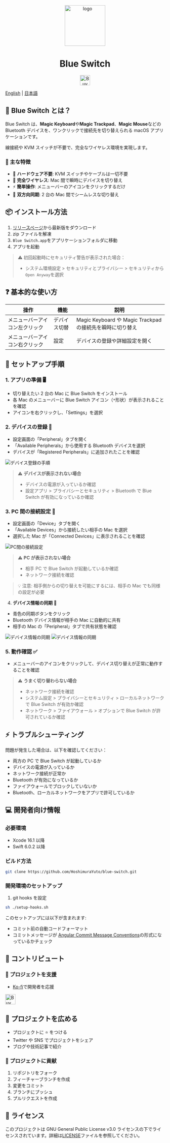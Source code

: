 <div align="center">
  <a href="https://github.com/HoshimuraYuto/blue-switch">
    <img width="128" src="./assets/icon.png" alt="logo">
  </a>
  <h1>Blue Switch</h1>
</div>

<p align="center" style="display: flex; justify-content: center; gap: 20px;">
  <a href="https://ko-fi.com/hoshimurayuto">
    <img src="https://ko-fi.com/img/githubbutton_sm.svg" alt="Buy Me a Coffee at ko-fi.com" height="32">
  </a>
</p>

[English](./README.md) | [日本語](./README.ja.md)

## 🌟 Blue Switch とは？

Blue Switch は、**Magic Keyboard**や**Magic Trackpad**、**Magic Mouse**などの Bluetooth デバイスを、ワンクリックで接続先を切り替えられる macOS アプリケーションです。

線接続や KVM スイッチが不要で、完全なワイヤレス環境を実現します。

### 🚀 主な特徴

- 🔌 **ハードウェア不要**: KVM スイッチやケーブルは一切不要
- 📱 **完全ワイヤレス**: Mac 間で瞬時にデバイスを切り替え
- ⚡ **簡単操作**: メニューバーのアイコンをクリックするだけ
- 🔄 **双方向同期**: 2 台の Mac 間でシームレスな切り替え

## 📦 インストール方法

1. [リリースページ](https://github.com/HoshimuraYuto/blue-switch/releases)から最新版をダウンロード
2. zip ファイルを解凍
3. `Blue Switch.app`をアプリケーションフォルダに移動
4. アプリを起動

> ⚠️ 初回起動時にセキュリティ警告が表示された場合：
>
> - システム環境設定 > セキュリティとプライバシー > セキュリティから`Open Anyway`を選択

## ❓ 基本的な使い方

| 操作                           | 機能         | 説明                                                      |
| ------------------------------ | ------------ | --------------------------------------------------------- |
| メニューバーアイコン左クリック | デバイス切替 | Magic Keyboard や Magic Trackpad の接続先を瞬時に切り替え |
| メニューバーアイコン右クリック | 設定         | デバイスの登録や詳細設定を開く                            |

## 🔧 セットアップ手順

### 1. アプリの準備 🖥️

- 切り替えたい 2 台の Mac に Blue Switch をインストール
- 各 Mac のメニューバーに Blue Switch アイコン（`*`形状）が表示されることを確認
- アイコンを右クリックし、「Settings」を選択

### 2. デバイスの登録 🔌

- 設定画面の「Peripheral」タブを開く
- 「Available Peripherals」から使用する Bluetooth デバイスを選択
- デバイスが「Registered Peripherals」に追加されたことを確認

![デバイス登録の手順](./assets/video-1.gif)

> ⚠️ **デバイスが表示されない場合**
>
> - デバイスの電源が入っているか確認
> - 設定アプリ > プライバシーとセキュリティ > Bluetooth で Blue Switch が有効になっているか確認

### 3. PC 間の接続設定 🔗

- 設定画面の「Device」タブを開く
- 「Available Devices」から接続したい相手の Mac を選択
- 選択した Mac が「Connected Devices」に表示されることを確認

![PC間の接続設定](./assets/video-2.gif)

> ⚠️ **PC が表示されない場合**
>
> - 相手 PC で Blue Switch が起動しているか確認
> - ネットワーク接続を確認

> 💡 注意: 相手側からの切り替えを可能にするには、相手の Mac でも同様の設定が必要

4. **デバイス情報の同期** 🔄

- 青色の同期ボタンをクリック
- Bluetooth デバイス情報が相手の Mac に自動的に共有
- 相手の Mac の「Peripheral」タブで共有状態を確認

![デバイス情報の同期](./assets/video-3.gif)
![デバイス情報の同期](./assets/video-4.gif)

### 5. 動作確認 ✅

- メニューバーのアイコンをクリックして、デバイス切り替えが正常に動作することを確認

> ⚠️ **うまく切り替わらない場合**
>
> - ネットワーク接続を確認
> - システム設定 > プライバシーとセキュリティ > ローカルネットワークで Blue Switch が有効か確認
> - ネットワーク > ファイアウォール > オプションで Blue Switch が許可されているか確認

## ⚡️ トラブルシューティング

問題が発生した場合は、以下を確認してください：

- 両方の PC で Blue Switch が起動しているか
- デバイスの電源が入っているか
- ネットワーク接続が正常か
- Bluetooth が有効になっているか
- ファイアウォールでブロックしていないか
- Bluetooth、ローカルネットワークをアプリで許可しているか

## 💻 開発者向け情報

### 必要環境

- Xcode 16.1 以降
- Swift 6.0.2 以降

### ビルド方法

```bash
git clone https://github.com/HoshimuraYuto/blue-switch.git
```

### 開発環境のセットアップ

1. git hooks を設定

```bash
sh ./setup-hooks.sh
```

このセットアップには以下が含まれます:

- コミット前の自動コードフォーマット
- コミットメッセージが [Angular Commit Message Conventions](https://github.com/angular/angular/blob/master/CONTRIBUTING.md#-commit-message-format)の形式になっているかチェック

## 🤝 コントリビュート

### 💝 プロジェクトを支援

- [Ko-fi](https://ko-fi.com/hoshimurayuto)で開発者を応援

<a href="https://ko-fi.com/hoshimurayuto">
  <img src="https://ko-fi.com/img/githubbutton_sm.svg" alt="Buy Me a Coffee at ko-fi.com" height="32">
</a>

## 📢 プロジェクトを広める

- プロジェクトに ⭐️ をつける
- Twitter や SNS でプロジェクトをシェア
- ブログや技術記事で紹介

### 🤝 プロジェクトに貢献

1. リポジトリをフォーク
2. フィーチャーブランチを作成
3. 変更をコミット
4. ブランチにプッシュ
5. プルリクエストを作成

## 📜 ライセンス

このプロジェクトは GNU General Public License v3.0 ライセンスの下でライセンスされています。詳細は[LICENSE](https://github.com/HoshimuraYuto/blue-switch/blob/main/LICENSE)ファイルを参照してください。
